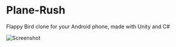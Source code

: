 # Plane-Rush

Flappy Bird clone for your Android phone, made with Unity and C#

![Screenshot](Android-Plane-Rush/Assets/Bilder/Unbenannt.PNG?raw=true "start screen")
